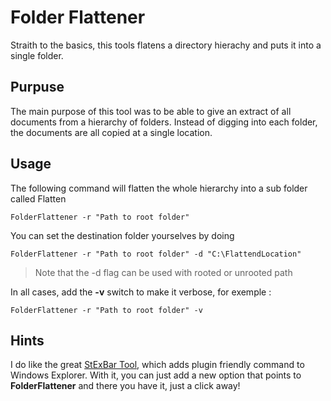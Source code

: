 Folder Flattener
===============

Straith to the basics, this tools flatens a directory hierachy and puts it into a single folder.

## Purpuse ##
The main purpose of this tool was to be able to give an extract of all documents from a hierarchy of folders. Instead of digging into each folder, the documents are all copied at a single location.

## Usage ##
The following command will flatten the whole hierarchy into a sub folder called Flatten

	FolderFlattener -r "Path to root folder"

You can set the destination folder yourselves by doing

	FolderFlattener -r "Path to root folder" -d "C:\FlattendLocation"

>Note that the -d flag can be used with rooted or unrooted path

In all cases, add the **-v** switch to make it verbose, for exemple :

	FolderFlattener -r "Path to root folder" -v

## Hints ##
I do like the great [StExBar Tool](http://stefanstools.sourceforge.net/StExBar.html "StExBar Tool"), which adds plugin friendly command to Windows Explorer. With it, you can just add a new option that points to **FolderFlattener** and there you have it, just a click away!